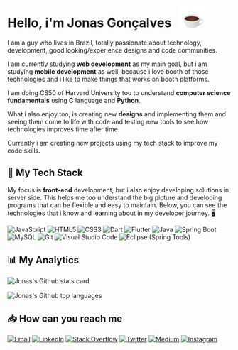 
<div style="display: flex; align-items: center">
	<h1 class="md-end-block md-heading">Hello, i'm Jonas Gonçalves</h1>
    <img widht="58" height="58" src="./assets/hot_beverage.gif" style="margin-left: 1.25rem" alt="A good cup of coffee">
</div>
I am a guy who lives in Brazil, totally passionate about technology, development, good looking/experience designs and code communities.

I am currently studying **web development** as my main goal, but i am studying **mobile development** as well, because i love booth of those technologies and i like to make things that works on booth platforms. 

I am doing CS50 of Harvard University too to understand **computer science fundamentals** using **C** language and **Python**.

What i also enjoy too, is creating new **designs** and implementing them and seeing them come to life with code and testing new tools to see how technologies improves time after time.

Currently i am creating new projects using my tech stack to improve my code skills. 




## 🧰 My Tech Stack

My focus is **front-end** development, but i also enjoy developing solutions in server side. This helps me too understand the big picture and developing programs that can be flexible and easy to maintain. Below, you can see the technologies that i know and learning about in my developer journey. 🖥️

![JavaScript](https://img.shields.io/badge/-JavaScript-38406B?style=for-the-badge&logo=javascript&logoColor=F7DF1E)	![HTML5](https://img.shields.io/badge/-HTML-38406B?style=for-the-badge&logo=html5&logoColor=E34F26)	![CSS3](https://img.shields.io/badge/-CSS-38406B?style=for-the-badge&logo=css3&logoColor=1572B6)	![Dart](https://img.shields.io/badge/-Dart-38406B?style=for-the-badge&logo=dart&logoColor=0175C2)	![Flutter](https://img.shields.io/badge/-Flutter-38406B?style=for-the-badge&logo=flutter&logoColor=0175C2)	![Java](https://img.shields.io/badge/-Java-38406B?style=for-the-badge&logo=java&logoColor=007396)	![Spring Boot](https://img.shields.io/badge/-Spring%20Boot-38406B?style=for-the-badge&logo=spring-boot&logoColor=6DB33F)	![MySQL](https://img.shields.io/badge/-MySQL-38406B?style=for-the-badge&logo=mysql&logoColor=4479A1)	![Git](https://img.shields.io/badge/-Git-38406B?style=for-the-badge&logo=git&logoColor=F05032)	![Visual Studio Code](https://img.shields.io/badge/-Visual%20Studio%20Code-38406B?style=for-the-badge&logo=visualstudiocode&logoColor=007ACC)	![Eclipse (Spring Tools)](https://img.shields.io/badge/-Eclipse-38406B?style=for-the-badge&logo=eclipse&logoColor=9180D6)




## 📊 My Analytics

<div style="display: flex; flex-direction: column; max-width: 50%; gap: 1rem">
	<img src="https://github-readme-stats.vercel.app/api?username=jonasgn&show_icons=true&theme=nightowl" alt="Jonas's Github stats card">
	<img src="https://github-readme-stats.vercel.app/api/top-langs/?username=jonasgn&layout=compact&langs_count=6&theme=nightowl" alt="Jonas's Github top languages">
</div>




## 📥 How can you reach me

[![Email](https://img.shields.io/badge/-Email-38406B?style=for-the-badge&logo=microsoft-outlook&logoColor=0078D4)](mailto:j.goncalvesneto@outlook.com)	[![LinkedIn](https://img.shields.io/badge/-LinkedIn-38406B?style=for-the-badge&logo=linkedin&logoColor=0A66C2)](https://www.linkedin.com/in/jonas-goncalves-neto/)	[![Stack Overflow](https://img.shields.io/badge/-Stack%20Overflow-38406B?style=for-the-badge&logo=stack-overflow&logoColor=F58025)](https://stackoverflow.com/users/13482473/jonasgn)	[![Twitter](https://img.shields.io/badge/-Twitter-38406B?style=for-the-badge&logo=twitter&logoColor=1DA1F2)](https://twitter.com/jonasgndev)	[![Medium](https://img.shields.io/badge/-Medium-38406B?style=for-the-badge&logo=medium&logoColor=FFFFFF)](https://medium.com/@jonasgn)	[![Instagram](https://img.shields.io/badge/-Instagram-38406B?style=for-the-badge&logo=instagram&logoColor=E4405F)](https://www.instagram.com/jonas.g.n/)
